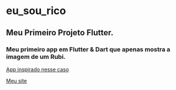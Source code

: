 # eu_sou_rico

## Meu Primeiro Projeto Flutter.

### Meu primeiro app em Flutter & Dart que apenas mostra a imagem de um Rubi.

[App inspirado nesse caso](https://g1.globo.com/Noticias/Tecnologia/0,,MUL714033-6174,00-PROGRAMA+SOU+RICO+PARA+IPHONE+CUSTA+US+E+NAO+FAZ+NADA.html)

[Meu site](https://www.rvwtech.com.br)
